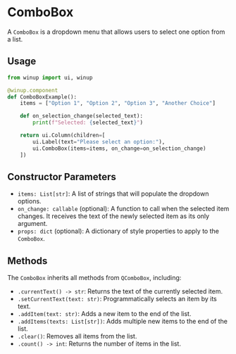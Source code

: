 # ComboBox

A `ComboBox` is a dropdown menu that allows users to select one option from a list.

## Usage

```python
from winup import ui, winup

@winup.component
def ComboBoxExample():
    items = ["Option 1", "Option 2", "Option 3", "Another Choice"]

    def on_selection_change(selected_text):
        print(f"Selected: {selected_text}")

    return ui.Column(children=[
        ui.Label(text="Please select an option:"),
        ui.ComboBox(items=items, on_change=on_selection_change)
    ])
```

## Constructor Parameters

- `items: List[str]`: A list of strings that will populate the dropdown options.
- `on_change: callable` (optional): A function to call when the selected item changes. It receives the text of the newly selected item as its only argument.
- `props: dict` (optional): A dictionary of style properties to apply to the `ComboBox`.

## Methods

The `ComboBox` inherits all methods from `QComboBox`, including:

- `.currentText() -> str`: Returns the text of the currently selected item.
- `.setCurrentText(text: str)`: Programmatically selects an item by its text.
- `.addItem(text: str)`: Adds a new item to the end of the list.
- `.addItems(texts: List[str])`: Adds multiple new items to the end of the list.
- `.clear()`: Removes all items from the list.
- `.count() -> int`: Returns the number of items in the list. 